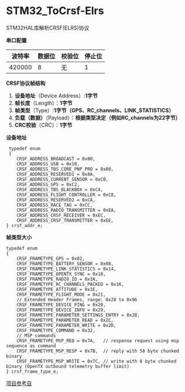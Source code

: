 # STM32_ToCrsf-Elrs
STM32HAL库解析CRSF(ELRS)协议

**串口配置**

波特率|数据位|校验位|停止位
------|------|------|------
420000|8|无|1

**CRSF协议帧结构**
1. **设备地址**（Device Address）:**1字节**
2. **帧长度**（Length）：**1字节**
3. **帧类型**（Type）:**1字节（GPS、RC_channels、LINK_STATISTICS）**
4. **负载（数据）**（Payload）：**根据类型决定（例如RC_channels为22字节）**
5. **CRC校验**（CRC）：**1字节**
   
**设备地址**
```
 typedef enum
 {
    CRSF_ADDRESS_BROADCAST = 0x00,
    CRSF_ADDRESS_USB = 0x10,
    CRSF_ADDRESS_TBS_CORE_PNP_PRO = 0x80,
    CRSF_ADDRESS_RESERVED1 = 0x8A,
    CRSF_ADDRESS_CURRENT_SENSOR = 0xC0,
    CRSF_ADDRESS_GPS = 0xC2,
    CRSF_ADDRESS_TBS_BLACKBOX = 0xC4,
    CRSF_ADDRESS_FLIGHT_CONTROLLER = 0xC8,
    CRSF_ADDRESS_RESERVED2 = 0xCA,
    CRSF_ADDRESS_RACE_TAG = 0xCC,
    CRSF_ADDRESS_RADIO_TRANSMITTER = 0xEA,
    CRSF_ADDRESS_CRSF_RECEIVER = 0xEC,
    CRSF_ADDRESS_CRSF_TRANSMITTER = 0xEE,
} crsf_addr_e;
```
**帧类型大小**
```
typedef enum
{
    CRSF_FRAMETYPE_GPS = 0x02,
    CRSF_FRAMETYPE_BATTERY_SENSOR = 0x08,
    CRSF_FRAMETYPE_LINK_STATISTICS = 0x14,
    CRSF_FRAMETYPE_OPENTX_SYNC = 0x10,
    CRSF_FRAMETYPE_RADIO_ID = 0x3A,
    CRSF_FRAMETYPE_RC_CHANNELS_PACKED = 0x16,
    CRSF_FRAMETYPE_ATTITUDE = 0x1E,
    CRSF_FRAMETYPE_FLIGHT_MODE = 0x21,
    // Extended Header Frames, range: 0x28 to 0x96
    CRSF_FRAMETYPE_DEVICE_PING = 0x28,
    CRSF_FRAMETYPE_DEVICE_INFO = 0x29,
    CRSF_FRAMETYPE_PARAMETER_SETTINGS_ENTRY = 0x2B,
    CRSF_FRAMETYPE_PARAMETER_READ = 0x2C,
    CRSF_FRAMETYPE_PARAMETER_WRITE = 0x2D,
    CRSF_FRAMETYPE_COMMAND = 0x32,
    // MSP commands
    CRSF_FRAMETYPE_MSP_REQ = 0x7A,   // response request using msp sequence as command
    CRSF_FRAMETYPE_MSP_RESP = 0x7B,  // reply with 58 byte chunked binary
    CRSF_FRAMETYPE_MSP_WRITE = 0x7C, // write with 8 byte chunked binary (OpenTX outbound telemetry buffer limit)
} crsf_frame_type_e;
```

[项目参考自](https://github.com/CapnBry/CRServoF)
